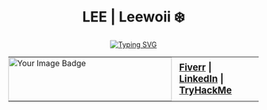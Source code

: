 <h1 align="center">LEE | Leewoii ❄️</h1>

<p align="center">
  <a href="https://git.io/typing-svg">
    <img src="https://readme-typing-svg.demolab.com?font=Londrina+Shadow&size=30&duration=2000&pause=500&color=FFFFFF&background=FFFFFF00&center=true&vCenter=true&width=435&lines=BSIT+Major+in+Network+Technology;SOC+Analyst+Aspirant;CTF+Player;Custom+OS+Developer;AI+%26+IoT+Hobbyist" 
         alt="Typing SVG" />
  </a>
</p>

<table align="center" style="border-collapse: collapse; border: none;">
  <tr>
    <td style="border: none; padding: 0; align:center;">
      <img src="https://tryhackme-badges.s3.amazonaws.com/Fr05tyy.png" 
           alt="Your Image Badge" 
           width="329" 
           height="88" 
           style="display: block; border:none;" />
    </td>
    <td style="border: none; padding: 0 15px; align: center;">
      <h3 style="margin: 0;">
        <a href="https://www.fiverr.com/s/DB389zA">Fiverr</a> | 
        <a href="https://www.linkedin.com/in/leeroicayetano">LinkedIn</a> | 
        <a href="https://tryhackme.com/p/Fr05tyy">TryHackMe</a>
      </h3>
    </td>
  </tr>
</table>
